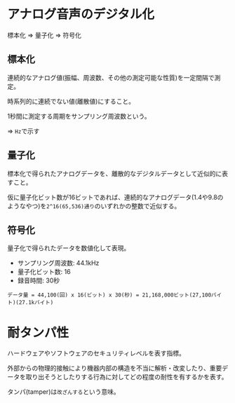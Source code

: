 # アナログ音声のデジタル化

標本化 => 量子化 => 符号化

## 標本化

連続的なアナログ値(振幅、周波数、その他の測定可能な性質)を一定間隔で測定。

時系列的に連続でない値(離散値)にすること。

1秒間に測定する周期をサンプリング周波数という。

=> `Hz`で示す

## 量子化

標本化で得られたアナログデータを、離散的なデジタルデータとして近似的に表すこと。

仮に量子化ビット数が16ビットであれば、連続的なアナログデータ(1.4や9.8のようなやつ)を`2^16(65,536)通り`のいずれかの整数で近似する。

## 符号化

量子化で得られたデータを数値化して表現。

- サンプリング周波数: 44.1kHz
- 量子化ビット数: 16
- 録音時間: 30秒

`データ量 = 44,100(回) x 16(ビット) x 30(秒) = 21,168,000ビット(27,100バイト)(27.1kバイト)`

# 耐タンパ性

ハードウェアやソフトウェアのセキュリティレベルを表す指標。

外部からの物理的接触により機器内部の構造を不当に解析・改変したり、重要データを取り出そうとしたりする行為に対してどの程度の耐性を有するかを表す。

タンパ(tamper)は`改ざんする`という意味。

